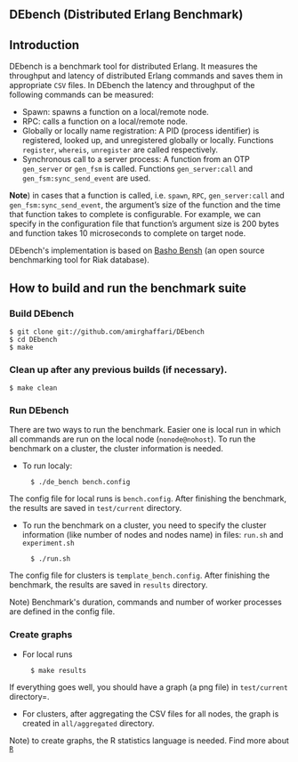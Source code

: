 DEbench (Distributed Erlang Benchmark)
-----------

Introduction
------------

DEbench is a benchmark tool for distributed Erlang. It measures the throughput and latency of distributed Erlang commands and saves them in appropriate `CSV` files. In DEbench the latency and throughput of the following commands can be measured:
* Spawn: spawns a function on a local/remote node.
* RPC: calls a function on a local/remote node.
* Globally or locally name registration: A PID (process identifier) is registered, looked up, and unregistered globally or locally. Functions `register`, `whereis`, `unregister` are called respectively.
* Synchronous call to a server process: A function from an OTP `gen_server` or `gen_fsm` is called. Functions `gen_server:call` and `gen_fsm:sync_send_event` are used.

**Note**) in cases that a function is called, i.e. `spawn`, `RPC`, `gen_server:call` and `gen_fsm:sync_send_event`, the argument’s size of the function and the time that function takes to complete is configurable. For example, we can specify in the configuration file that function’s argument size is 200 bytes and function takes 10 microseconds to complete on target node.

DEbench's implementation is based on [Basho Bensh](https://github.com/basho/basho_bench) (an open source benchmarking tool for Riak database).

How to build and run the benchmark suite 
----------------------------------------


### Build DEbench

	$ git clone git://github.com/amirghaffari/DEbench
	$ cd DEbench
	$ make

### Clean up after any previous builds (if necessary).

	$ make clean

### Run DEbench

There are two ways to run the benchmark. Easier one is local run in which all commands are run on the local node (`nonode@nohost`). To run the benchmark on a cluster, the cluster information is needed.

* To run localy:

		$ ./de_bench bench.config

The config file for local runs is `bench.config`. After finishing the benchmark, the results are saved in `test/current` directory.

* To run the benchmark on a cluster, you need to specify the cluster information (like number of nodes and nodes name) in files: `run.sh` and `experiment.sh`

		$ ./run.sh

The config file for clusters is `template_bench.config`. After finishing the benchmark, the results are saved in `results` directory.

Note) Benchmark's duration, commands and number of worker processes are defined in the config file.


### Create graphs

* For local runs

		$ make results

If everything goes well, you should have a graph (a png file) in `test/current` directory=. 

* For clusters, after aggregating the CSV files for all nodes, the graph is created in `all/aggregated` directory.

Note) to create graphs, the R statistics language is needed. Find more about [`R`](http://www.r-project.org/)
